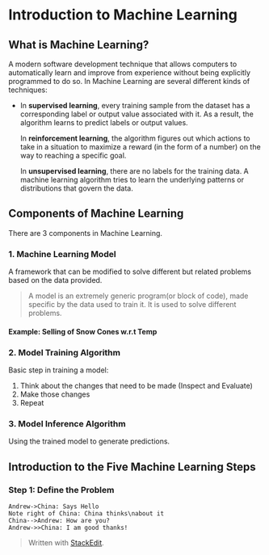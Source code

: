 ﻿
# Introduction to Machine Learning

## What is Machine Learning?
A modern software development technique that allows computers to automatically learn and improve from experience without being explicitly programmed to do so.
In Machine Learning are several different kinds of techniques:

 - In  **supervised learning**, every training sample from the dataset
   has a corresponding label or output value associated with it. As a
   result, the algorithm learns to predict labels or output values.
   
   In  **reinforcement learning**, the algorithm figures out which
   actions to take in a situation to maximize a reward (in the form of a
   number) on the way to reaching a specific goal.
   
   In  **unsupervised learning**, there are no labels for the training
   data. A machine learning algorithm tries to learn the underlying
   patterns or distributions that govern the data.

## Components of Machine Learning
There are 3 components in Machine Learning.
### 1. Machine Learning Model
A framework that can be modified to solve different but related problems based on the data provided.
> A model is an extremely generic program(or block of code), made specific by the data used to train it. It is used to solve different problems.
#### Example: Selling of Snow Cones w.r.t Temp

### 2. Model Training Algorithm
Basic step in training a model:

 1. Think about the changes that need to be made (Inspect and Evaluate)
 2. Make those changes
 3. Repeat

### 3. Model Inference Algorithm
Using the trained model to generate predictions.


## Introduction to the Five Machine Learning Steps

### Step 1: Define the Problem

```seq
Andrew->China: Says Hello 
Note right of China: China thinks\nabout it 
China-->Andrew: How are you? 
Andrew->>China: I am good thanks!
```

> Written with [StackEdit](https://stackedit.io/).
